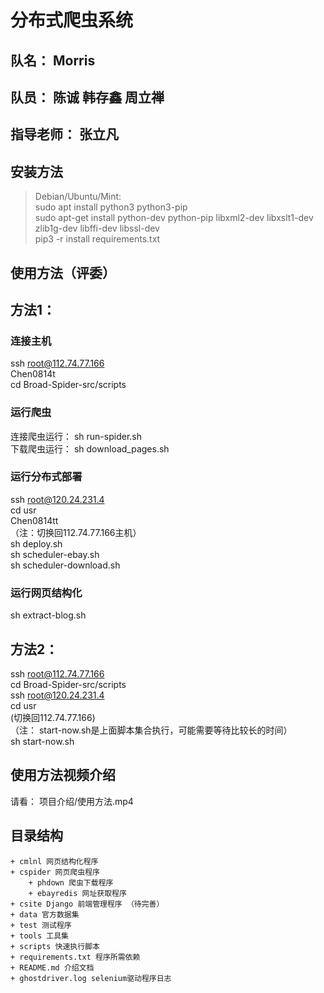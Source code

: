# 分布式爬虫系统
## 队名： Morris
## 队员： 陈诚 韩存鑫 周立禅
## 指导老师： 张立凡

## 安装方法
> Debian/Ubuntu/Mint: 
> <br>sudo apt install python3 python3-pip
> <br>sudo apt-get install python-dev python-pip libxml2-dev libxslt1-dev zlib1g-dev libffi-dev libssl-dev
> <br> pip3 -r install requirements.txt

## 使用方法（评委）

## 方法1：
### 连接主机
ssh root@112.74.77.166
<br>Chen0814t
<br>cd Broad-Spider-src/scripts
### 运行爬虫
连接爬虫运行： sh run-spider.sh
<br>下载爬虫运行： sh download_pages.sh
### 运行分布式部署
ssh root@120.24.231.4
<br>cd usr
<br>Chen0814tt
<br>（注：切换回112.74.77.166主机）
<br>sh deploy.sh
<br>sh scheduler-ebay.sh
<br>sh scheduler-download.sh

### 运行网页结构化
sh extract-blog.sh

## 方法2：

ssh root@112.74.77.166
<br>cd Broad-Spider-src/scripts
<br>ssh root@120.24.231.4
<br>cd usr
<br>(切换回112.74.77.166)
<br>（注： start-now.sh是上面脚本集合执行，可能需要等待比较长的时间）
<br>sh start-now.sh


## 使用方法视频介绍
请看： 项目介绍/使用方法.mp4

## 目录结构
	+ cmlnl 网页结构化程序
	+ cspider 网页爬虫程序
		+ phdown 爬虫下载程序
		+ ebayredis 网址获取程序
	+ csite Django 前端管理程序 （待完善）
	+ data 官方数据集
	+ test 测试程序
	+ tools 工具集
	+ scripts 快速执行脚本
	+ requirements.txt 程序所需依赖
	+ README.md 介绍文档
	+ ghostdriver.log selenium驱动程序日志
